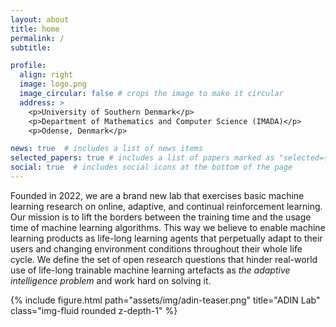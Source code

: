 ```yaml
---
layout: about
title: home
permalink: /
subtitle: 

profile:
  align: right
  image: logo.png
  image_circular: false # crops the image to make it circular
  address: >
    <p>University of Southern Denmark</p>
    <p>Department of Mathematics and Computer Science (IMADA)</p>
    <p>Odense, Denmark</p>

news: true  # includes a list of news items
selected_papers: true # includes a list of papers marked as "selected={true}"
social: true  # includes social icons at the bottom of the page
---
```


Founded in 2022, we are a brand new lab that exercises basic machine learning research on online, adaptive, and continual reinforcement learning. Our mission is to lift the borders between the training time and the usage time of machine learning algorithms. This way we believe to enable machine learning products as life-long learning agents that perpetually adapt to their users and changing environment conditions throughout their whole life cycle. We define the set of open research questions that hinder real-world use of life-long trainable machine learning artefacts as *the adaptive intelligence problem* and work hard on solving it.

<div class="row">
    <div class="col-sm mt-3 mt-md-0">
        {% include figure.html path="assets/img/adin-teaser.png" title="ADIN Lab" class="img-fluid rounded z-depth-1" %}
    </div>
</div>
<div class="caption">
    <!-- 
      Caption can be added here!
    -->
</div>
